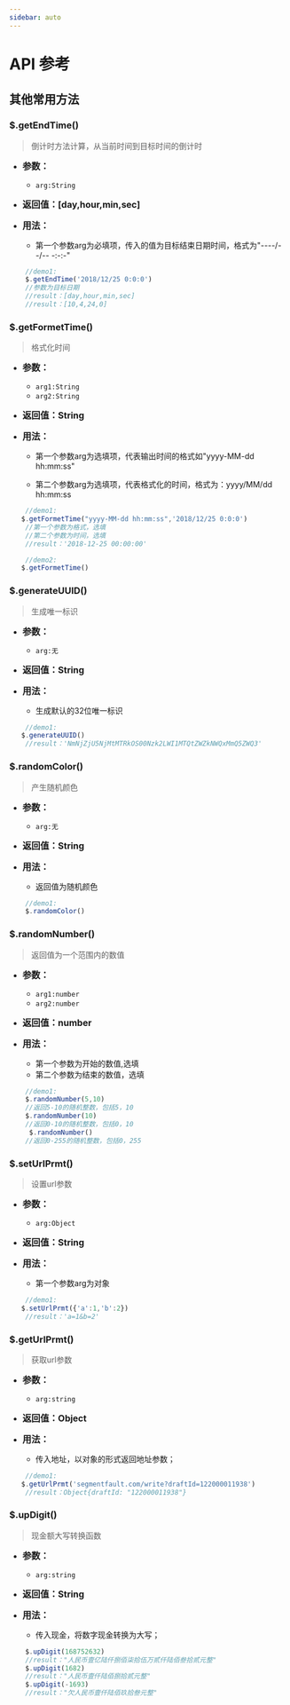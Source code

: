 ```yaml
---
sidebar: auto
---
```


# API 参考

## 其他常用方法


### $.getEndTime()
> 倒计时方法计算，从当前时间到目标时间的倒计时
* <font size="3">**参数：**</font>

  - `arg:String`

* <font size="3">**返回值：[day,hour,min,sec]**</font>

* <font size="3">**用法：**</font>
  - 第一个参数arg为必填项，传入的值为目标结束日期时间，格式为"----/--/-- -:-:-"

```javascript
    //demo1:
    $.getEndTime('2018/12/25 0:0:0')
    //参数为目标日期
    //result：[day,hour,min,sec]
    //result：[10,4,24,0]
```

### $.getFormetTime()
> 格式化时间
* <font size="3">**参数：**</font>

  - `arg1:String`
  - `arg2:String`

* <font size="3">**返回值：String**</font>

* <font size="3">**用法：**</font>
  - 第一个参数arg为选填项，代表输出时间的格式如"yyyy-MM-dd hh:mm:ss"

  - 第二个参数arg为选填项，代表格式化的时间，格式为：yyyy/MM/dd hh:mm:ss

```javascript
    //demo1:
   $.getFormetTime("yyyy-MM-dd hh:mm:ss",'2018/12/25 0:0:0')
    //第一个参数为格式，选填
    //第二个参数为时间，选填
    //result：'2018-12-25 00:00:00'

    //demo2:
   $.getFormetTime()
```

### $.generateUUID()
> 生成唯一标识
* <font size="3">**参数：**</font>

  - `arg:无`

* <font size="3">**返回值：String**</font>

* <font size="3">**用法：**</font>
  - 生成默认的32位唯一标识

```javascript
    //demo1:
   $.generateUUID()
    //result：'NmNjZjU5NjMtMTRkOS00Nzk2LWI1MTQtZWZkNWQxMmQ5ZWQ3'
```


### $.randomColor()
> 产生随机颜色
* <font size="3">**参数：**</font>

  - `arg:无`

* <font size="3">**返回值：String**</font>

* <font size="3">**用法：**</font>
  - 返回值为随机颜色

```javascript
    //demo1:
    $.randomColor()
```

### $.randomNumber()
> 返回值为一个范围内的数值
* <font size="3">**参数：**</font>

  - `arg1:number`
  - `arg2:number`

* <font size="3">**返回值：number**</font>

* <font size="3">**用法：**</font>
  - 第一个参数为开始的数值,选填
  - 第二个参数为结束的数值，选填

```javascript
    //demo1:
    $.randomNumber(5,10)
    //返回5-10的随机整数，包括5，10
    $.randomNumber(10)
    //返回0-10的随机整数，包括0，10
     $.randomNumber()
    //返回0-255的随机整数，包括0，255
```

### $.setUrlPrmt()
> 设置url参数
* <font size="3">**参数：**</font>

  - `arg:Object`

* <font size="3">**返回值：String**</font>

* <font size="3">**用法：**</font>
  - 第一个参数arg为对象

```javascript
    //demo1:
   $.setUrlPrmt({'a':1,'b':2})
    //result：'a=1&b=2'

```

### $.getUrlPrmt()
> 获取url参数
* <font size="3">**参数：**</font>

  - `arg:string`

* <font size="3">**返回值：Object**</font>

* <font size="3">**用法：**</font>
  - 传入地址，以对象的形式返回地址参数；

```javascript
    //demo1:
   $.getUrlPrmt('segmentfault.com/write?draftId=122000011938')
    //result：Object{draftId: "122000011938"}
```

### $.upDigit()
> 现金额大写转换函数
* <font size="3">**参数：**</font>

  - `arg:string`

* <font size="3">**返回值：String**</font>

* <font size="3">**用法：**</font>
  - 传入现金，将数字现金转换为大写；

```javascript
    $.upDigit(168752632)
    //result："人民币壹亿陆仟捌佰柒拾伍万贰仟陆佰叁拾贰元整"
    $.upDigit(1682)
    //result："人民币壹仟陆佰捌拾贰元整"
    $.upDigit(-1693)
    //result："欠人民币壹仟陆佰玖拾叁元整"
```
